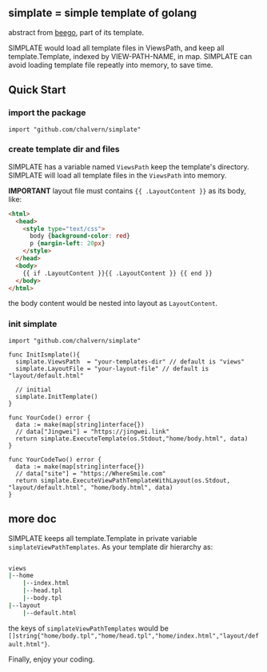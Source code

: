 ## simplate = simple template of golang

abstract from [beego](https://github.com/astaxie/beego), part of its template.

SIMPLATE would load all template files in ViewsPath, and keep all template.Template, 
indexed by VIEW-PATH-NAME, in map. SIMPLATE can avoid loading template file repeatly
into memory, to save time.

## Quick Start

### import the package

```golang
import "github.com/chalvern/simplate"
```

### create template dir and files

SIMPLATE has a variable named `ViewsPath` keep the template's directory. 
SIMPLATE will load all template files in the `ViewsPath` into memory.

**IMPORTANT** layout file must contains `{{ .LayoutContent }}` as its body, like:

```html
<html>
  <head>
    <style type="text/css">
      body {background-color: red}
      p {margin-left: 20px}
    </style>
  </head>
  <body>
    {{ if .LayoutContent }}{{ .LayoutContent }} {{ end }}
  </body>
</html>
```

the body content would be nested into layout as `LayoutContent`.

### init simplate

```golang
import "github.com/chalvern/simplate"

func InitIsmplate(){
  simplate.ViewsPath  = "your-templates-dir" // default is "views"
  simplate.LayoutFile = "your-layout-file" // default is "layout/default.html"

  // initial
  simplate.InitTemplate()
}

func YourCode() error {
  data := make(map[string]interface{})
  // data["Jingwei"] = "https://jingwei.link"
  return simplate.ExecuteTemplate(os.Stdout,"home/body.html", data)
}

func YourCodeTwo() error {
  data := make(map[string]interface{})
  // data["site"] = "https://WhereSmile.com"
  return simplate.ExecuteViewPathTemplateWithLayout(os.Stdout, "layout/default.html", "home/body.html", data)
}

```

## more doc

SIMPLATE keeps all template.Template in private variable `simplateViewPathTemplates`.
As your template dir hierarchy as:

```bash

views
|--home
    |--index.html
    |--head.tpl
    |--body.tpl
|--layout
    |--default.html

```

the keys of `simplateViewPathTemplates` would be `[]string{"home/body.tpl","home/head.tpl","home/index.html","layout/default.html"}`.

Finally, enjoy your coding.
